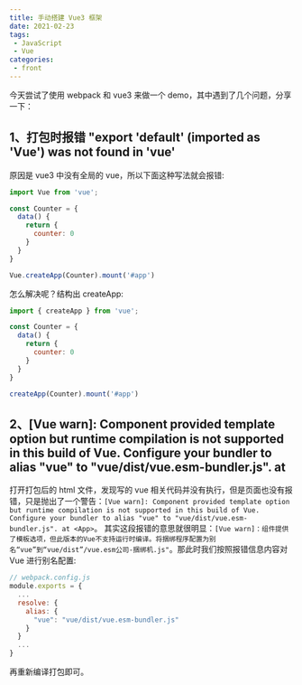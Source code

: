 ```yaml
---
title: 手动搭建 Vue3 框架
date: 2021-02-23
tags:
 - JavaScript
 - Vue
categories:
 - front
---
```

今天尝试了使用 webpack 和 vue3 来做一个 demo，其中遇到了几个问题，分享一下：
## 1、打包时报错 "export 'default' (imported as 'Vue') was not found in 'vue'
原因是 vue3 中没有全局的 vue，所以下面这种写法就会报错:
```js
import Vue from 'vue';

const Counter = {
  data() {
    return {
      counter: 0
    }
  }
}

Vue.createApp(Counter).mount('#app')
```

怎么解决呢？结构出 createApp:
```js
import { createApp } from 'vue';

const Counter = {
  data() {
    return {
      counter: 0
    }
  }
}

createApp(Counter).mount('#app')
```

## 2、[Vue warn]: Component provided template option but runtime compilation is not supported in this build of Vue. Configure your bundler to alias "vue" to "vue/dist/vue.esm-bundler.js". at
打开打包后的 html 文件，发现写的 vue 相关代码并没有执行，但是页面也没有报错，只是抛出了一个警告：`[Vue warn]: Component provided template option but runtime compilation is not supported in this build of Vue. Configure your bundler to alias "vue" to "vue/dist/vue.esm-bundler.js". at <App>`。
其实这段报错的意思就很明显：`[Vue warn]：组件提供了模板选项，但此版本的Vue不支持运行时编译。将捆绑程序配置为别名“vue”到“vue/dist”/vue.esm公司-捆绑机.js"`。那此时我们按照报错信息内容对 Vue 进行别名配置:
```js
// webpack.config.js
module.exports = {
  ...
  resolve: {
    alias: {
      "vue": "vue/dist/vue.esm-bundler.js"
    }
  }
  ...
}
```

再重新编译打包即可。
